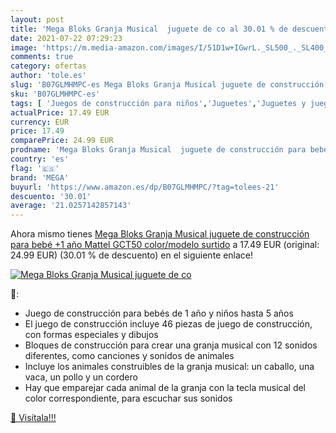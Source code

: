 ```yaml
---
layout: post
title: 'Mega Bloks Granja Musical  juguete de co al 30.01 % de descuento'
date: 2021-07-22 07:29:23
image: 'https://m.media-amazon.com/images/I/51D1w+IGwrL._SL500_._SL400_.jpg'
comments: true
category: ofertas
author: 'tole.es'
slug: 'B07GLMHMPC-es Mega Bloks Granja Musical juguete de construcción para...'
sku: 'B07GLMHMPC-es'
tags: [ 'Juegos de construcción para niños','Juguetes','Juguetes y juegos','bebé','mega', ]
actualPrice: 17.49 EUR
currency: EUR
price: 17.49
comparePrice: 24.99 EUR
prodname: 'Mega Bloks Granja Musical  juguete de construcción para bebé +1 año  Mattel GCT50    color/modelo surtido'
country: 'es'
flag: '🇪🇸'
brand: 'MEGA'
buyurl: 'https://www.amazon.es/dp/B07GLMHMPC/?tag=tolees-21'
descuento: '30.01'
average: '21.0257142857143'
---
```


Ahora mismo tienes [Mega Bloks Granja Musical  juguete de construcción para bebé +1 año  Mattel GCT50    color/modelo surtido](https://www.amazon.es/dp/B07GLMHMPC/?tag=tolees-21) a 17.49 EUR (original: 24.99 EUR) (30.01 %  de descuento) en el siguiente enlace!

[![Mega Bloks Granja Musical  juguete de co](https://m.media-amazon.com/images/I/51D1w+IGwrL._SL500_._SL400_.jpg)](https://www.amazon.es/dp/B07GLMHMPC/?tag=tolees-21)

🔎:

- Juego de construcción para bebés de 1 año y niños hasta 5 años
- El juego de construcción incluye 46 piezas de juego de construcción, con formas especiales y dibujos
- Bloques de construcción para crear una granja musical con 12 sonidos diferentes, como canciones y sonidos de animales
- Incluye los animales construibles de la granja musical: un caballo, una vaca, un pollo y un cordero
- Hay que emparejar cada animal de la granja con la tecla musical del color correspondiente, para escuchar sus sonidos

[🛒 Visítala!!!](https://www.amazon.es/dp/B07GLMHMPC/?tag=tolees-21)
